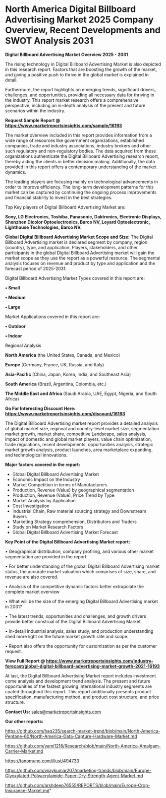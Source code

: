 # North America Digital Billboard Advertising Market 2025 Company Overview, Recent Developments and SWOT Analysis 2031

<Strong> Digital Billboard Advertising Market Overview 2025 - 2031</strong>

The rising technology in Digital Billboard Advertising Market is also depicted in this research report. Factors that are boosting the growth of the market, and giving a positive push to thrive in the global market is explained in detail.

Furthermore, the report highlights on emerging trends, significant drivers, challenges, and opportunities, providing all necessary data for thriving in the industry. This report market research offers a comprehensive perspective, including an in-depth analysis of the present and future scenarios within the industry.

<strong>Request Sample Report @ <a href=https://www.marketreportsinsights.com/sample/16193>https://www.marketreportsinsights.com/sample/16193</a></strong>

The market overview included in this report provides information from a wide range of resources like government organizations, established companies, trade and industry associations, industry brokers and other such regulatory and non-regulatory bodies. The data acquired from these organizations authenticate the Digital Billboard Advertising research report, thereby aiding the clients in better decision making. Additionally, the data provided in this report offers a contemporary understanding of the market dynamics.

The leading players are focusing mainly on technological advancements in order to improve efficiency. The long-term development patterns for this market can be captured by continuing the ongoing process improvements and financial stability to invest in the best strategies.

Top Key players of Digital Billboard Advertising Market are:

<strong>Sony, LG Electronics, Toshiba, Panasonic, Daktronics, Electronic Displays, Shenzhen Dicolor Optoelectronics, Barco NV, Leyard Optoelectronic, Lighthouse Technologies, Barco NV.</strong>

<strong><b>Global Digital Billboard Advertising Market Scope and Size:</b></strong>
The Digital Billboard Advertising market is declared segment by company, region (country), type, and application. Players, stakeholders, and other participants in the global Digital Billboard Advertising market will gain the market scope as they use the report as a powerful resource. The segmental analysis focuses on revenue and product by type and application and the forecast period of 2025-2031.

Digital Billboard Advertising Market Types covered in this report are:

<strong>• Small

• Medium

• Large</strong>

Market Applications covered in this report are:

<strong>• Outdoor

• Indoor</strong> 

Regional Analysis

<strong>North America</strong> (the United States, Canada, and Mexico)

<strong>Europe</strong> (Germany, France, UK, Russia, and Italy)

<strong>Asia-Pacific</strong> (China, Japan, Korea, India, and Southeast Asia)

<strong>South America</strong> (Brazil, Argentina, Colombia, etc.)

<strong>The Middle East and Africa</strong> (Saudi Arabia, UAE, Egypt, Nigeria, and South Africa)

<strong>Go For Interesting Discount Here: <a href=https://www.marketreportsinsights.com/discount/16193>https://www.marketreportsinsights.com/discount/16193</a></strong>

The Digital Billboard Advertising market report provides a detailed analysis of global market size, regional and country-level market size, segmentation market growth, market share, competitive Landscape, sales analysis, impact of domestic and global market players, value chain optimization, trade regulations, recent developments, opportunities analysis, strategic market growth analysis, product launches, area marketplace expanding, and technological innovations.

<strong><b>Major factors covered in the report:</b></strong>
<ul>
  <li>Global Digital Billboard Advertising Market </li>
  <li>Economic Impact on the Industry</li>
  <li>Market Competition in terms of Manufacturers</li>
  <li>Production, Revenue (Value) by geographical segmentation</li>
  <li>Production, Revenue (Value), Price Trend by Type</li>
  <li>Market Analysis by Application</li>
  <li>Cost Investigation</li>
  <li>Industrial Chain, Raw material sourcing strategy and Downstream Buyers</li>
  <li>Marketing Strategy comprehension, Distributors and Traders</li>
  <li>Study on Market Research Factors</li>
  <li>Global Digital Billboard Advertising Market Forecast</li>
</ul>

<strong><b>Key Point of the Digital Billboard Advertising Market report:</b></strong>

• Geographical distribution, company profiling, and various other market segmentation are provided in the report.

• For better understanding of the global Digital Billboard Advertising market status, the accurate market valuation which comprises of size, share, and revenue are also covered.

• Analysis of the competitive dynamic factors better extrapolate the complete market overview

• What will be the size of the emerging Digital Billboard Advertising market in 2031?

• The latest trends, opportunities and challenges, and growth drivers provide better construal of the Digital Billboard Advertising Market.

• In-detail industrial analysis, sales study, and production understanding shed more light on the future market growth rate and scope.

• Report also offers the opportunity for customization as per the customer request.

<strong><b>View Full Report @ <a href=https://www.marketreportsinsights.com/industry-forecast/global-digital-billboard-advertising-market-growth-2021-16193>https://www.marketreportsinsights.com/industry-forecast/global-digital-billboard-advertising-market-growth-2021-16193</a></b></strong>


At last, the Digital Billboard Advertising Market report includes investment come analysis and development trend analysis. The present and future opportunities of the fastest growing international industry segments are coated throughout this report. This report additionally presents product specification, manufacturing method, and product cost structure, and price structure.

<strong>Contact Us:</strong>
sales@marketreportsinsights.com

<strong>Our other reports:</strong>

<a href=https://github.com/haq235/search-market-trend/blob/main/North-America-Pentane-60/North-America-Data-Capture-Hardware-Market.md>https://github.com/haq235/search-market-trend/blob/main/North-America-Pentane-60/North-America-Data-Capture-Hardware-Market.md</a>

<a href=https://github.com/yami1218/Research/blob/main/North-America-Amalgam-Carrier-Market.md>https://github.com/yami1218/Research/blob/main/North-America-Amalgam-Carrier-Market.md</a>

<a href=https://tanomuno.com/illust/494733>https://tanomuno.com/illust/494733</a>

<a href=https://github.com/vijaykumar207/marketing-trands/blob/main/Europe-Glyoxylated-Polyacrylamide-Paper-Dry-Strength-Agent-Market.md>https://github.com/vijaykumar207/marketing-trands/blob/main/Europe-Glyoxylated-Polyacrylamide-Paper-Dry-Strength-Agent-Market.md</a>

<a href=https://github.com/arshdeep76555/REPORTS/blob/main/Europe-Crop-Insurance-Market.md>https://github.com/arshdeep76555/REPORTS/blob/main/Europe-Crop-Insurance-Market.md</a>"
